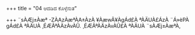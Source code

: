 +++
title = "04 ಆದಡಿದ ಕೊಳ್ಳೆನುತ"

+++
¨sÀÆj±Àæª -ZÀAzÀæªÀA±ÀzÀ ¥ÀæwÃ¥ÀgÁd£À ªÀÄUÀ£ÁzÀ ¨Á»èPÀ gÁd£À ªÀÄUÀ ¸ÉÆÃªÀÄzÀvÀÛ. ¸ÉÆÃªÀÄzÀvÀÛ£À ªÀÄUÀ ¨sÀÆj±ÀæªÀ,